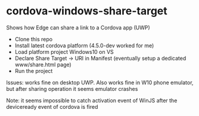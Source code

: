 # cordova-windows-share-target

Shows how Edge can share a link to a Cordova app (UWP)

- Clone this repo
- Install latest cordova platform (4.5.0-dev worked for me)
- Load platform project Windows10 on VS
- Declare Share Target -> URI in Manifest (eventually setup a dedicated www/share.html page)
- Run the project 

Issues: works fine on desktop UWP. Also works fine in W10 phone emulator, but after sharing operation it seems emulator crashes

Note: it seems impossible to catch activation event of WinJS after the deviceready event of cordova is fired
